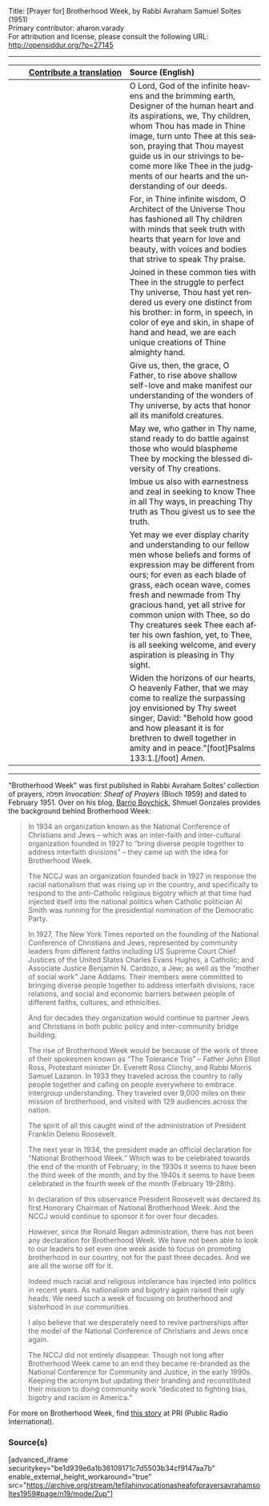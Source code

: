 <html>
<head></head>
<body>
Title: [Prayer for] Brotherhood Week, by Rabbi Avraham Samuel Soltes (1951)<br />
Primary contributor: aharon.varady<br />
For attribution and license, please consult the following URL: <a href="http://opensiddur.org/?p=27145">http://opensiddur.org/?p=27145</a>
<p />
<hr />

<table style="margin-left: auto;margin-right: auto;" class="draggable">
<thead><tr><th id="x" style="text-align: right;"><a href="https://opensiddur.org/contributing/upload/">Contribute a translation</a></th><th style="text-align: left;">Source (English)</th></tr></thead>
<tbody>
<tr><td style="vertical-align:top;" width="46%">
<div class="liturgy" lang="he">

</span></div></td>
 
<td style="vertical-align:top;" width="53%">
<div class="english" lang="en">
O Lord,
God of the infinite heavens
and the brimming earth,
Designer of the human heart
and its aspirations,
we, Thy children,
whom Thou has made in Thine image,
turn unto Thee at this season,
praying
that Thou mayest guide us in our strivings
to become more like Thee
in the judgments of our hearts
and the understanding of our deeds.
</div></td></tr>


<tr><td style="vertical-align:top;" width="46%">
<div class="liturgy" lang="he">

</span></div></td>
 
<td style="vertical-align:top;" width="53%">
<div class="english" lang="en">
For, in Thine infinite wisdom,
O Architect of the Universe
Thou has fashioned all Thy children
with minds that seek truth
with hearts that yearn for love and 
beauty,
with voices and bodies that strive to
speak Thy praise.
</div></td></tr>


<tr><td style="vertical-align:top;" width="46%">
<div class="liturgy" lang="he">

</span></div></td>
 
<td style="vertical-align:top;" width="53%">
<div class="english" lang="en">
Joined in these common ties with Thee
in the struggle to perfect Thy
universe,
Thou hast yet rendered us
every one
distinct from his brother:
in form,
in speech,
in color of eye and skin,
in shape of hand and head,
we are
each
unique creations of Thine almighty hand.
</div></td></tr>


<tr><td style="vertical-align:top;" width="46%">
<div class="liturgy" lang="he">

</span></div></td>
 
<td style="vertical-align:top;" width="53%">
<div class="english" lang="en">
Give us,
then,
the grace,
O Father,
to rise above shallow self-love
and make manifest
our understanding
of the wonders of Thy
universe,
by acts
that honor all its manifold
creatures.
</div></td></tr>


<tr><td style="vertical-align:top;" width="46%">
<div class="liturgy" lang="he">

</span></div></td>
 
<td style="vertical-align:top;" width="53%">
<div class="english" lang="en">
May we,
who gather in Thy name,
stand ready to do battle
against those who would blaspheme Thee
by mocking the blessed diversity
of Thy creations.
</div></td></tr>


<tr><td style="vertical-align:top;" width="46%">
<div class="liturgy" lang="he">

</span></div></td>
 
<td style="vertical-align:top;" width="53%">
<div class="english" lang="en">
Imbue us
also
with earnestness and zeal
in seeking to know Thee
in all Thy ways,
in preaching Thy truth
as Thou givest us to see the truth.
</div></td></tr>


<tr><td style="vertical-align:top;" width="46%">
<div class="liturgy" lang="he">

</span></div></td>
 
<td style="vertical-align:top;" width="53%">
<div class="english" lang="en">
Yet may we ever display charity and
understanding
to our fellow men
whose beliefs and forms of expression
may be different from ours;
for even as each blade of grass,
each ocean wave,
comes fresh and newmade
from Thy gracious hand,
yet all strive for common union
with Thee,
so do Thy creatures seek Thee
each after his own fashion,
yet, to Thee,
is all seeking welcome,
and every aspiration
is pleasing in Thy sight.
</div></td></tr>


<tr><td style="vertical-align:top;" width="46%">
<div class="liturgy" lang="he">

</span></div></td>
 
<td style="vertical-align:top;" width="53%">
<div class="english" lang="en">
Widen the horizons of our hearts,
O heavenly Father,
that we may come to realize
the surpassing joy
envisioned by Thy sweet singer,
David:
"Behold
how good and how pleasant it is
for brethren to dwell together
in amity and in peace."[foot]Psalms 133:1.[/foot]
<em>Amen</em>.
</div></td></tr>
</tbody></table>

<hr />

"Brotherhood Week" was first published in Rabbi Avraham Soltes’ collection of prayers, תפלה <em>Invocation: Sheaf of Prayers</em> (Bloch 1959) and dated to February 1951. Over on his blog, <a href="https://barrioboychik.com/2018/02/28/did-you-know-its-national-brotherhood-week/">Barrio Boychick</a>, Shmuel Gonzales provides the background behind Brotherhood Week:

<blockquote>In 1934 an organization known as the National Conference of Christians and Jews – which was an inter-faith and inter-cultural organization founded in 1927 to “bring diverse people together to address interfaith divisions” – they came up with the idea for Brotherhood Week.

The NCCJ was an organization founded back in 1927 in response the racial nationalism that was rising up in the country, and specifically to respond to the anti-Catholic religious bigotry which at that time had injected itself into the national politics when Catholic politician Al Smith was running for the presidential nomination of the Democratic Party.

In 1927, The New York Times reported on the founding of the National Conference of Christians and Jews, represented by community leaders from different faiths including US Supreme Court Chief Justices of the United States Charles Evans Hughes, a Catholic; and Associate Justice Benjamin N. Cardozo, a Jew; as well as the “mother of social work” Jane Addams. Their members were committed to bringing diverse people together to address interfaith divisions, race relations, and social and economic barriers between people of different faiths, cultures, and ethnicities.

And for decades they organization would continue to partner Jews and Christians in both public policy and inter-community bridge building.

The rise of Brotherhood Week would be because of the work of three of their spokesmen known as “The Tolerance Trio” – Father John Elliot Ross, Protestant minister Dr. Everett Ross Clinchy, and Rabbi Morris Samuel Lazaron. In 1933 they traveled across the country to rally people together and calling on people everywhere to embrace intergroup understanding. They traveled over 9,000 miles on their mission of brotherhood, and visited with 129 audiences across the nation.

The spirit of all this caught wind of the administration of President Franklin Deleno Roosevelt.

The next year in 1934, the president made an official declaration for “National Brotherhood Week.” Which was to be celebrated towards the end of the month of February; in the 1930s it seems to have been the third week of the month, and by the 1940s it seems to have been celebrated in the fourth week of the month (February 19-28th).

In declaration of this observance President Roosevelt was declared its first Honorary Chairman of National Brotherhood Week. And the NCCJ would continue to sponsor it for over four decades.

However, since the Ronald Regan administration, there has not been any declaration for Brotherhood Week. We have not been able to look to our leaders to set even one week aside to focus on promoting brotherhood in our country, not for the past three decades. And we are all the worse off for it.

Indeed much racial and religious intolerance has injected into politics in recent years. As nationalism and bigotry again raised their ugly heads. We need such a week of focusing on brotherhood and sisterhood in our communities.

I also believe that we desperately need to revive partnerships after the model of the National Conference of Christians and Jews once again.

The NCCJ did not entirely disappear. Though not long after Brotherhood Week came to an end they became re-branded as the National Conference for Community and Justice, in the early 1990s. Keeping the acronym but updating their branding and reconstituted their mission to doing community work “dedicated to fighting bias, bigotry and racism in America.”</blockquote>

For more on Brotherhood Week, find <a href="https://www.pri.org/stories/2018-02-21/whatever-became-national-brotherhood-week">this story</a> at PRI (Public Radio International).

<h3>Source(s)</h3>

[advanced_iframe securitykey="be1d939e6a1b36109171c7d5503b34cf9147aa7b" enable_external_height_workaround="true" src="https://archive.org/stream/tefilahinvocationasheafofprayersavrahamsoltes1959#page/n19/mode/2up"]
</body>
</html>